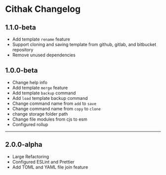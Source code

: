 # Cithak Changelog

## 1.1.0-beta

- Add template `rename` feature
- Support cloning and saving template from github, gitlab, and bitbucket repository
- Remove unused dependencies

## 1.0.0-beta

- Change help info
- Add template `merge` feature
- Add template `backup` command
- Add `load` template backup command
- Change command name from `add` to `save`
- Change command name from `copy` to `clone`
- change storage folder path
- Change file modules from cjs to esm
- Configured rollup

---

## 2.0.0-alpha

- Large Refactoring
- Configured ESLint and Prettier
- Add TOML and YAML file join feature
